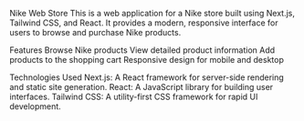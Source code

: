 Nike Web Store
This is a web application for a Nike store built using Next.js, Tailwind CSS, and React. It provides a modern, responsive interface for users to browse and purchase Nike products.

Features
Browse Nike products
View detailed product information
Add products to the shopping cart
Responsive design for mobile and desktop

Technologies Used
Next.js: A React framework for server-side rendering and static site generation.
React: A JavaScript library for building user interfaces.
Tailwind CSS: A utility-first CSS framework for rapid UI development.

